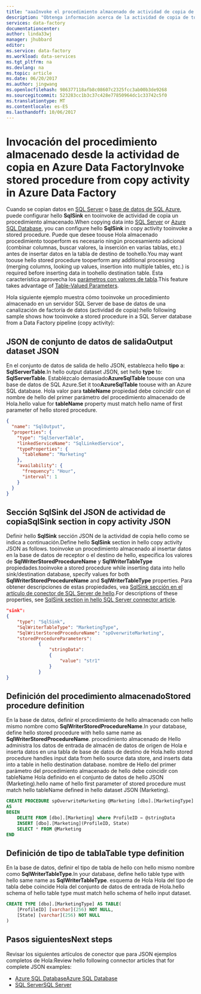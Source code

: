 ```yaml
---
title: "aaaInvoke el procedimiento almacenado de actividad de copia de factoría de datos de Azure | Documentos de Microsoft"
description: "Obtenga información acerca de la actividad de copia de tooinvoke un procedimiento almacenado en la base de datos de SQL Azure o SQL Server desde una factoría de datos de Azure."
services: data-factory
documentationcenter: 
author: linda33wj
manager: jhubbard
editor: 
ms.service: data-factory
ms.workload: data-services
ms.tgt_pltfrm: na
ms.devlang: na
ms.topic: article
ms.date: 06/20/2017
ms.author: jingwang
ms.openlocfilehash: 986377118afb8c08607c2325fcc3ab00b3de9268
ms.sourcegitcommit: 523283cc1b3c37c428e77850964dc1c33742c5f0
ms.translationtype: MT
ms.contentlocale: es-ES
ms.lasthandoff: 10/06/2017
---
```

# <a name="invoke-stored-procedure-from-copy-activity-in-azure-data-factory"></a><span data-ttu-id="9a68d-103">Invocación del procedimiento almacenado desde la actividad de copia en Azure Data Factory</span><span class="sxs-lookup"><span data-stu-id="9a68d-103">Invoke stored procedure from copy activity in Azure Data Factory</span></span>
<span data-ttu-id="9a68d-104">Cuando se copian datos en [SQL Server](data-factory-sqlserver-connector.md) o [base de datos de SQL Azure](data-factory-azure-sql-connector.md), puede configurar hello **SqlSink** en tooinvoke de actividad de copia un procedimiento almacenado.</span><span class="sxs-lookup"><span data-stu-id="9a68d-104">When copying data into [SQL Server](data-factory-sqlserver-connector.md) or [Azure SQL Database](data-factory-azure-sql-connector.md), you can configure hello **SqlSink** in copy activity tooinvoke a stored procedure.</span></span> <span data-ttu-id="9a68d-105">Puede que desee toouse Hola almacenado procedimiento tooperform es necesario ningún procesamiento adicional (combinar columnas, buscar valores, la inserción en varias tablas, etc.) antes de insertar datos en la tabla de destino de toohello.</span><span class="sxs-lookup"><span data-stu-id="9a68d-105">You may want toouse hello stored procedure tooperform any additional processing (merging columns, looking up values, insertion into multiple tables, etc.) is required before inserting data in toohello destination table.</span></span> <span data-ttu-id="9a68d-106">Esta característica aprovecha los [parámetros con valores de tabla](https://msdn.microsoft.com/library/bb675163.aspx).</span><span class="sxs-lookup"><span data-stu-id="9a68d-106">This feature takes advantage of [Table-Valued Parameters](https://msdn.microsoft.com/library/bb675163.aspx).</span></span> 

<span data-ttu-id="9a68d-107">Hola siguiente ejemplo muestra cómo tooinvoke un procedimiento almacenado en un servidor SQL Server de base de datos de una canalización de factoría de datos (actividad de copia):</span><span class="sxs-lookup"><span data-stu-id="9a68d-107">hello following sample shows how tooinvoke a stored procedure in a SQL Server database from a Data Factory pipeline (copy activity):</span></span>  

## <a name="output-dataset-json"></a><span data-ttu-id="9a68d-108">JSON de conjunto de datos de salida</span><span class="sxs-lookup"><span data-stu-id="9a68d-108">Output dataset JSON</span></span>
<span data-ttu-id="9a68d-109">En el conjunto de datos de salida de hello JSON, establezca hello **tipo** a: **SqlServerTable**.</span><span class="sxs-lookup"><span data-stu-id="9a68d-109">In hello output dataset JSON, set hello **type** to: **SqlServerTable**.</span></span> <span data-ttu-id="9a68d-110">Establézcalo demasiado**AzureSqlTable** toouse con una base de datos de SQL Azure.</span><span class="sxs-lookup"><span data-stu-id="9a68d-110">Set it too**AzureSqlTable** toouse with an Azure SQL database.</span></span> <span data-ttu-id="9a68d-111">Hola valor para **tableName** propiedad debe coincidir con el nombre de hello del primer parámetro del procedimiento almacenado de Hola.</span><span class="sxs-lookup"><span data-stu-id="9a68d-111">hello value for **tableName** property must match hello name of first parameter of hello stored procedure.</span></span>  

```json
{
  "name": "SqlOutput",
  "properties": {
    "type": "SqlServerTable",
    "linkedServiceName": "SqlLinkedService",
    "typeProperties": {
      "tableName": "Marketing"
    },
    "availability": {
      "frequency": "Hour",
      "interval": 1
    }
  }
}
```

## <a name="sqlsink-section-in-copy-activity-json"></a><span data-ttu-id="9a68d-112">Sección SqlSink del JSON de actividad de copia</span><span class="sxs-lookup"><span data-stu-id="9a68d-112">SqlSink section in copy activity JSON</span></span>
<span data-ttu-id="9a68d-113">Definir hello **SqlSink** sección JSON de la actividad de copia hello como se indica a continuación.</span><span class="sxs-lookup"><span data-stu-id="9a68d-113">Define hello **SqlSink** section in hello copy activity JSON as follows.</span></span> <span data-ttu-id="9a68d-114">tooinvoke un procedimiento almacenado al insertar datos en la base de datos de receptor o el destino de hello, especifica los valores de **SqlWriterStoredProcedureName** y **SqlWriterTableType** propiedades.</span><span class="sxs-lookup"><span data-stu-id="9a68d-114">tooinvoke a stored procedure while inserting data into hello sink/destination database, specify values for both **SqlWriterStoredProcedureName** and **SqlWriterTableType** properties.</span></span> <span data-ttu-id="9a68d-115">Para obtener descripciones de estas propiedades, vea [SqlSink sección en el artículo de conector de SQL Server de hello](data-factory-sqlserver-connector.md#sqlsink).</span><span class="sxs-lookup"><span data-stu-id="9a68d-115">For descriptions of these properties, see [SqlSink section in hello SQL Server connector article](data-factory-sqlserver-connector.md#sqlsink).</span></span>

```json
"sink":
{
    "type": "SqlSink",
    "SqlWriterTableType": "MarketingType",
    "SqlWriterStoredProcedureName": "spOverwriteMarketing", 
    "storedProcedureParameters":
            {
                "stringData": 
                {
                    "value": "str1"     
                }
            }
}
```

## <a name="stored-procedure-definition"></a><span data-ttu-id="9a68d-116">Definición del procedimiento almacenado</span><span class="sxs-lookup"><span data-stu-id="9a68d-116">Stored procedure definition</span></span> 
<span data-ttu-id="9a68d-117">En la base de datos, definir el procedimiento de hello almacenado con hello mismo nombre como **SqlWriterStoredProcedureName**.</span><span class="sxs-lookup"><span data-stu-id="9a68d-117">In your database, define hello stored procedure with hello same name as **SqlWriterStoredProcedureName**.</span></span> <span data-ttu-id="9a68d-118">procedimiento almacenado de Hello administra los datos de entrada de almacén de datos de origen de Hola e inserta datos en una tabla de base de datos de destino de Hola.</span><span class="sxs-lookup"><span data-stu-id="9a68d-118">hello stored procedure handles input data from hello source data store, and inserts data into a table in hello destination database.</span></span> <span data-ttu-id="9a68d-119">nombre de Hello del primer parámetro del procedimiento almacenado de hello debe coincidir con tableName Hola definido en el conjunto de datos de hello JSON (Marketing).</span><span class="sxs-lookup"><span data-stu-id="9a68d-119">hello name of hello first parameter of stored procedure must match hello tableName defined in hello dataset JSON (Marketing).</span></span>

```sql
CREATE PROCEDURE spOverwriteMarketing @Marketing [dbo].[MarketingType] READONLY, @stringData varchar(256)
AS
BEGIN
    DELETE FROM [dbo].[Marketing] where ProfileID = @stringData
    INSERT [dbo].[Marketing](ProfileID, State)
    SELECT * FROM @Marketing
END
```

## <a name="table-type-definition"></a><span data-ttu-id="9a68d-120">Definición de tipo de tabla</span><span class="sxs-lookup"><span data-stu-id="9a68d-120">Table type definition</span></span>
<span data-ttu-id="9a68d-121">En la base de datos, definir el tipo de tabla de hello con hello mismo nombre como **SqlWriterTableType**.</span><span class="sxs-lookup"><span data-stu-id="9a68d-121">In your database, define hello table type with hello same name as **SqlWriterTableType**.</span></span> <span data-ttu-id="9a68d-122">esquema de Hola Hola del tipo de tabla debe coincide Hola del conjunto de datos de entrada de Hola.</span><span class="sxs-lookup"><span data-stu-id="9a68d-122">hello schema of hello table type must match hello schema of hello input dataset.</span></span>

```sql
CREATE TYPE [dbo].[MarketingType] AS TABLE(
    [ProfileID] [varchar](256) NOT NULL,
    [State] [varchar](256) NOT NULL
)
```

## <a name="next-steps"></a><span data-ttu-id="9a68d-123">Pasos siguientes</span><span class="sxs-lookup"><span data-stu-id="9a68d-123">Next steps</span></span>
<span data-ttu-id="9a68d-124">Revisar los siguientes artículos de conector que para JSON ejemplos completos de Hola:</span><span class="sxs-lookup"><span data-stu-id="9a68d-124">Review hello following connector articles that for complete JSON examples:</span></span> 

- [<span data-ttu-id="9a68d-125">Azure SQL Database</span><span class="sxs-lookup"><span data-stu-id="9a68d-125">Azure SQL Database</span></span>](data-factory-azure-sql-connector.md)
- [<span data-ttu-id="9a68d-126">SQL Server</span><span class="sxs-lookup"><span data-stu-id="9a68d-126">SQL Server</span></span>](data-factory-sqlserver-connector.md)
